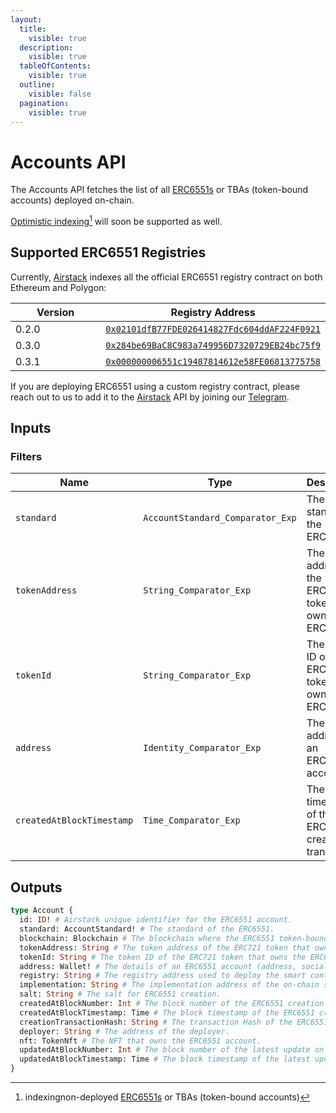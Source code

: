 ```yaml
---
layout:
  title:
    visible: true
  description:
    visible: true
  tableOfContents:
    visible: true
  outline:
    visible: false
  pagination:
    visible: true
---
```


# Accounts API

The Accounts API fetches the list of all [ERC6551s](https://eips.ethereum.org/EIPS/eip-6551) or TBAs (token-bound accounts) deployed on-chain.

[Optimistic indexing](#user-content-fn-1)[^1] will soon be supported as well.

## Supported ERC6551 Registries

Currently, [Airstack](https://airstack.xyz) indexes all the official ERC6551 registry contract on both Ethereum and Polygon:

<table><thead><tr><th width="210">Version</th><th>Registry Address</th></tr></thead><tbody><tr><td>0.2.0</td><td><a href="https://etherscan.io/address/0x02101dfB77FDE026414827Fdc604ddAF224F0921"><code>0x02101dfB77FDE026414827Fdc604ddAF224F0921</code></a></td></tr><tr><td>0.3.0</td><td><a href="https://etherscan.io/address/0x284be69BaC8C983a749956D7320729EB24bc75f9"><code>0x284be69BaC8C983a749956D7320729EB24bc75f9</code></a></td></tr><tr><td>0.3.1</td><td><a href="https://etherscan.io/address/0x000000006551c19487814612e58fe06813775758"><code>0x000000006551c19487814612e58FE06813775758</code></a></td></tr></tbody></table>

If you are deploying ERC6551 using a custom registry contract, please reach out to us to add it to the [Airstack](https://airstack.xyz) API by joining our [Telegram](https://t.me/+1k3c2FR7z51mNDRh).

## Inputs

### Filters

| Name                      | Type                             | Description                                                  |
| ------------------------- | -------------------------------- | ------------------------------------------------------------ |
| `standard`                | `AccountStandard_Comparator_Exp` | The standard of the ERC6551.                                 |
| `tokenAddress`            | `String_Comparator_Exp`          | The token address of the ERC721 token that owns the ERC6551. |
| `tokenId`                 | `String_Comparator_Exp`          | The token ID of the ERC721 token that owns the ERC6551.      |
| `address`                 | `Identity_Comparator_Exp`        | The address of an ERC6551 account.                           |
| `createdAtBlockTimestamp` | `Time_Comparator_Exp`            | The block timestamp of the ERC6551 creation transaction.     |

## Outputs

```graphql
type Account {
  id: ID! # Airstack unique identifier for the ERC6551 account.
  standard: AccountStandard! # The standard of the ERC6551.
  blockchain: Blockchain # The blockchain where the ERC6551 token-bound account is created.
  tokenAddress: String # The token address of the ERC721 token that owns the ERC6551.
  tokenId: String # The token ID of the ERC721 token that owns the ERC6551.
  address: Wallet! # The details of an ERC6551 account (address, socials, token balances).
  registry: String # The registry address used to deploy the smart contract wallet.
  implementation: String # The implementation address of the on-chain smart contract account.
  salt: String # The salt for ERC6551 creation.
  createdAtBlockNumber: Int # The block number of the ERC6551 creation transaction.
  createdAtBlockTimestamp: Time # The block timestamp of the ERC6551 creation transaction.
  creationTransactionHash: String # The transaction Hash of the ERC6551 creation transaction.
  deployer: String # The address of the deployer.
  nft: TokenNft # The NFT that owns the ERC6551 account.
  updatedAtBlockNumber: Int # The block number of the latest update on the ERC6551.
  updatedAtBlockTimestamp: Time # The block timestamp of the latest update on the ERC6551.
}
```

[^1]: indexingnon-deployed [ERC6551s](https://eips.ethereum.org/EIPS/eip-6551) or TBAs (token-bound accounts)
